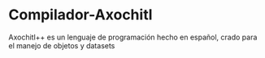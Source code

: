# Compilador-Axochitl
Axochitl++ es un lenguaje de programación hecho en español, crado para el manejo de objetos y datasets
